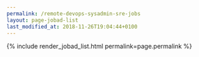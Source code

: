 ```yaml
---
permalink: /remote-devops-sysadmin-sre-jobs
layout: page-jobad-list
last_modified_at: 2018-11-26T19:04:44+0100
---
```

{% include render_jobad_list.html permalink=page.permalink %}
